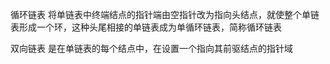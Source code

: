 循环链表
将单链表中终端结点的指针端由空指针改为指向头结点，就使整个单链表形成一个环，这种头尾相接的单链表成为单循环链表，简称循环链表

双向链表
是在单链表的每个结点中，在设置一个指向其前驱结点的指针域

